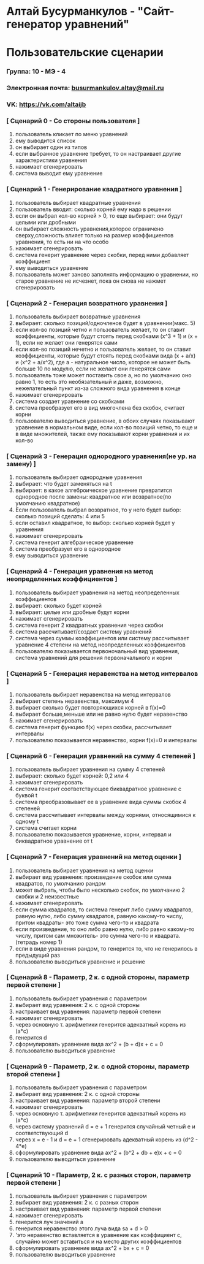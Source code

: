 # Алтай Бусурманкулов - "Сайт-генератор уравнений"
# Пользовательские сценарии

### Группа: 10 - МЭ - 4
### Электронная почта: busurmankulov.altay@mail.ru
### VK: https://vk.com/altaijb


### [ Сценарий 0 - Со стороны пользователя ]

1. пользователь кликает по меню уравнений
2. ему выводится список 
3. он выбирает один из типов
4. если выбранное уравнение требует, то он настраивает другие характеристики уравнения
5. нажимает сгенерировать
6. система выводит ему уравнение 


### [ Сценарий 1 - Генерирование квадратного уравнения ]

1. пользователь выбирает квадратные уравнения
2. пользователь вводит: сколько корней ему надо в решении
3. если он выбрал кол-во корней > 0, то еще выбирает: они будут целыми или дробными
4. он выбирает сложность уравнения,которое ограничено сверху,сложность влияет только на размер коэффициентов уравнения, то есть ни на что особо
5. нажимает сгенерировать
6. система генерит уравнение через скобки, перед ними добавляет коэффициент
7. ему выводиться уравнение
8. пользователь может заново заполнять информацию о уравнении, но старое уравнение не исчезнет, пока он снова не нажмет сгенерировать


### [ Сценарий 2 - Генерация возвратного уравнения ]

1. пользователь выбирает возвратные уравнения
2. выбирает: сколько позиций/одночленов будет в уравнении(макс. 5)
3. если кол-во позиций четно и пользователь желает, то он ставит коэффициенты, которые будут стоять перед скобками (x^3 + 1) и (x + 1), если не желает они генерятся сами
4. если кол-во позиций нечетно и пользователь желает, то он ставит коэффициенты, которые будут стоять перед скобками вида (x + a/x) и (x^2 + a/x^2), где a - натуральное число, которое не может быть больше 10 по модулю, если не желает они генерятся сами
5. пользователь тоже может поставить свое a, но по умолчанию оно равно 1, то есть это необязательный и даже, возможно, нежелательный пункт из-за сложного вида уравнения в конце
6. нажимает сгенерировать
7. система создает уравнение со скобками
8. система преобразует его в вид многочлена без скобок, считает корни
9. пользователю выводиться уравнение, в обоих случаях показывают уравнение в нормальном виде, если кол-во позиций четно, то еще и в виде множителей, также ему показывают корни уравнения и их кол-во


### [ Сценарий 3 - Генерация однородного уравнения(не ур. на замену) ]

1. пользователь выбирает однородные уравнения
2. выбирает: что будет заменяться на t
3. выбирает: в какое алгеброическое уравнение превратится однородное после замены: квадратное или возвратное(по умолчанию квадратное)
4. Если пользователь выбрал возвратное, то у него будет выбор: сколько позиций сделать: 4 или 5
5. если оставил квадратное, то выбор: сколько корней будет у уравнения
6. нажимает сгенерировать
7. система генерит алгебраическое уравнение
8. система преобразует его в однородное
9. ему выводиться уравнение

### [ Сценарий 4 - Генерация уравнения на метод неопределенных коэффициентов ]

1. пользователь выбирает уравнения на метод неопределенных коэффициентов
2. выбирает: сколько будет корней
3. выбирает: целые или дробные будут корни
4. нажимает сгенерировать
5. система генерит 2 квадратных уравнения через скобки
6. система рассчитывает/создает систему уравнений
7. система через суммы коэффициентов или систему рассчитывает уравнение 4 степени на метод неопределенных коэффициентов 
8. пользователю показывается первоночальный вид уравнения, система уравнений для решения первоначального и корни

### [ Сценарий 5 - Генерация неравенства на метод интервалов ]

1. пользователь выбирает неравенства на метод интервалов
2. выбирает степень неравенства, максимум 4
3. выбирает сколько будет повторяющихся корней в f(x)=0
4. выбирает больше,меньше или не равно нулю будет неравенство
5. нажимает сгенерировать
6. система генерит функцию f(x) через скобки, рассчитывает интервалы
7. пользователю показывается неравенство, корни f(x)=0 и интервалы

### [ Сценарий 6 - Генерация уравнений на сумму 4 степеней ]

1. пользователь выбирает уравнения на сумму 4 степеней
2. выбирает: сколько будет корней: 0,2 или 4
3. нажимает сгенерировать
4. система генерит соответствующее биквадратное уравнение с буквой t
5. система преобразовывает ее в уравнение вида суммы скобок 4 степеней
6. система рассчитывает интервалы между корнями, относящимися к одному t
7. система считает корни
8. пользователю показывается уравнение, корни, интервал и биквадратное уравнение от t


### [ Сценарий 7 - Генерация уравнений на метод оценки ]

1. пользователь выбирает уравнения на метод оценки
2. выбирает вид уравнения: произведение скобок или сумма квадратов, по умолчанию рандом
3. может выбрать, чтобы было несколько скобок, по умолчанию 2 скобки и 2 неизвестные
4. нажимает сгенерировать
5. если сумма квадратов, то система генерит либо сумму квадратов, равную нулю, либо сумму квадратов, равную какому-то числу, притом квадраты- это тоже сумма чего-то и квадрата
6. если произведение, то оно либо равно нулю, либо равно какому-то числу, притом сам множитель- это сумма чего-то и квадрата.(тетрадь номер 1)
7. если в виде уравнения рандом, то генерится то, что не генерилось в предыдущий раз
8. пользователю выводиться уравнение и решение


### [ Сценарий 8 - Параметр, 2 к. с одной стороны, параметр первой степени ]

1. пользователь выбирает уравнения с параметром
2. выбирает вид уравнения: 2 к. с одной стороны
3. настраивает вид уравнения: параметр первой степени
4. нажимает сгенерировать
5. через основную т. арифметики генерится адекватный корень из (a*c)
6. генерится d
7. сформулировать уравнение вида ax^2 + (b + d)x + c = 0
8. пользователю выводиться уравнение


### [ Сценарий 9 - Параметр, 2 к. с одной стороны, параметр второй степени ]

1. пользователь выбирает уравнения с параметром
2. выбирает вид уравнения: 2 к. с одной стороны
3. настраивает вид уравнения: параметр второй степени
4. нажимает сгенерировать
5. через основную т. арифметики генерится адекватный корень из (a*c)
6. через систему уравнений d = e + 1 генерится случайный четный e и соответствующий d
7. через x = e - 1 и d = e + 1 сгенерировать адекватный корень из (d^2 - 4*e)
8. сформулировать уравнение вида ax^2 + (b^2 + db + e)x + c = 0
9. пользователю выводиться уравнение


### [ Сценарий 10 - Параметр, 2 к. с разных сторон, параметр первой степени ]

1. пользователь выбирает уравнения с параметром
2. выбирает вид уравнения: 2 к. с разных сторон
3. настраивает вид уравнения: параметр первой степени
4. нажимает сгенерировать
5. генерится луч значений a
6. генерится неравенство этого луча вида sa + d > 0
7. 'это неравенство вставляется в уравнение как коэффициент c, случайно может вставиться и на место других коэффициентов
8. сформулировать уравнение вида ax^2 + bx + c = 0
9. пользователю выводиться уравнение



